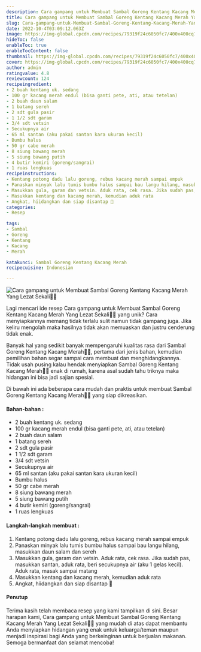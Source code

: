 ```yaml
---
description: Cara gampang untuk Membuat Sambal Goreng Kentang Kacang Merah Yang Lezat Sekali"
title: Cara gampang untuk Membuat Sambal Goreng Kentang Kacang Merah Yang Lezat Sekali
slug: Cara-gampang-untuk-Membuat-Sambal-Goreng-Kentang-Kacang-Merah-Yang-Lezat-Sekali
date: 2022-10-4T03:09:12.063Z
image: https://img-global.cpcdn.com/recipes/79319f24c6050fc7/400x400cq70/photo.jpg
hideToc: false
enableToc: true
enableTocContent: false
thumbnail: https://img-global.cpcdn.com/recipes/79319f24c6050fc7/400x400cq70/photo.jpg
cover: https://img-global.cpcdn.com/recipes/79319f24c6050fc7/400x400cq70/photo.jpg
author: admin
ratingvalue: 4.8
reviewcount: 124
recipeingredient:
- 2 buah kentang uk. sedang
- 100 gr kacang merah endul (bisa ganti pete, ati, atau tetelan)
- 2 buah daun salam
- 1 batang sereh
- 2 sdt gula pasir
- 1 1/2 sdt garam
- 3/4 sdt vetsin
- Secukupnya air
- 65 ml santan (aku pakai santan kara ukuran kecil)
- Bumbu halus
- 50 gr cabe merah
- 8 siung bawang merah
- 5 siung bawang putih
- 4 butir kemiri (goreng/sangrai)
- 1 ruas lengkuas
recipeinstructions:
- Kentang potong dadu lalu goreng, rebus kacang merah sampai empuk
- Panaskan minyak lalu tumis bumbu halus sampai bau langu hilang, masukkan daun salam dan sereh
- Masukkan gula, garam dan vetsin. Aduk rata, cek rasa. Jika sudah pas, masukkan santan, aduk rata, beri secukupnya air (aku 1 gelas kecil). Aduk rata, masak sampai matang
- Masukkan kentang dan kacang merah, kemudian aduk rata
- Angkat, hiidangkan dan siap disantap 🤤
categories:
- Resep

tags:
- Sambal
- Goreng
- Kentang
- Kacang
- Merah

katakunci: Sambal Goreng Kentang Kacang Merah
recipecuisine: Indonesian

---
```


![Cara gampang untuk Membuat Sambal Goreng Kentang Kacang Merah Yang Lezat Sekali👩‍🍳](https://img-global.cpcdn.com/recipes/79319f24c6050fc7/400x400cq70/photo.jpg)

Lagi mencari ide resep Cara gampang untuk Membuat Sambal Goreng Kentang Kacang Merah Yang Lezat Sekali👩‍🍳 yang unik? Cara menyiapkannya memang tidak terlalu sulit namun tidak gampang juga. Jika keliru mengolah maka hasilnya tidak akan memuaskan dan justru cenderung tidak enak.

Banyak hal yang sedikit banyak mempengaruhi kualitas rasa dari Sambal Goreng Kentang Kacang Merah👩‍🍳, pertama dari jenis bahan, kemudian pemilihan bahan segar sampai cara membuat dan menghidangkannya. Tidak usah pusing kalau hendak menyiapkan Sambal Goreng Kentang Kacang Merah👩‍🍳 enak di rumah, karena asal sudah tahu triknya maka hidangan ini bisa jadi sajian spesial.

Di bawah ini ada beberapa cara mudah dan praktis untuk membuat Sambal Goreng Kentang Kacang Merah👩‍🍳 yang siap dikreasikan.

<!--inarticleads1-->

#### Bahan-bahan :

- 2 buah kentang uk. sedang
- 100 gr kacang merah endul (bisa ganti pete, ati, atau tetelan)
- 2 buah daun salam
- 1 batang sereh
- 2 sdt gula pasir
- 1 1/2 sdt garam
- 3/4 sdt vetsin
- Secukupnya air
- 65 ml santan (aku pakai santan kara ukuran kecil)
- Bumbu halus
- 50 gr cabe merah
- 8 siung bawang merah
- 5 siung bawang putih
- 4 butir kemiri (goreng/sangrai)
- 1 ruas lengkuas

<!--inarticleads2-->

#### Langkah-langkah membuat :

1. Kentang potong dadu lalu goreng, rebus kacang merah sampai empuk
1. Panaskan minyak lalu tumis bumbu halus sampai bau langu hilang, masukkan daun salam dan sereh
1. Masukkan gula, garam dan vetsin. Aduk rata, cek rasa. Jika sudah pas, masukkan santan, aduk rata, beri secukupnya air (aku 1 gelas kecil). Aduk rata, masak sampai matang
1. Masukkan kentang dan kacang merah, kemudian aduk rata
1. Angkat, hiidangkan dan siap disantap 🤤

#### Penutup

Terima kasih telah membaca resep yang kami tampilkan di sini. Besar harapan kami, Cara gampang untuk Membuat Sambal Goreng Kentang Kacang Merah Yang Lezat Sekali👩‍🍳 yang mudah di atas dapat membantu Anda menyiapkan hidangan yang enak untuk keluarga/teman maupun menjadi inspirasi bagi Anda yang berkeinginan untuk berjualan makanan. Semoga bermanfaat dan selamat mencoba!